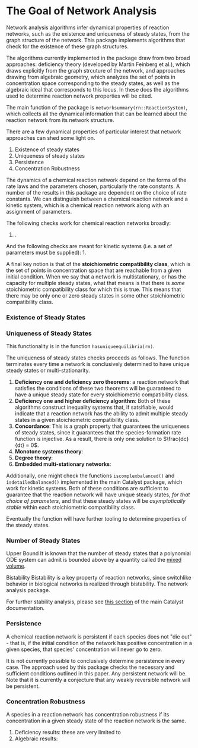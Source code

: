 # The Goal of Network Analysis

Network analysis algorithms infer dynamical properties of reaction networks, such as 
the existence and uniqueness of steady states, from the graph structure of the network. 
This package implements algorithms that check for the existence of these graph structures. 

The algorithms currently implemented in the package draw from two broad approaches: 
deficiency theory (developed by Martin Feinberg et al.), which draws explicitly from the graph 
strcuture of the network, and approaches drawing from algebraic geometry, which analyzes the set 
of points in concentration space corresponding to the steady states, as well as the algebraic ideal that
corresponds to this locus. 
In these docs the algorithms used to determine reaction network properties will be cited. 

The main function of the package is `networksummary(rn::ReactionSystem)`, which collects all the dynamical 
information that can be learned about the reaction network from its network structure. 

There are a few dynamical properties of particular interest that network approaches can shed
some light on. 
1. Existence of steady states
2. Uniqueness of steady states
3. Persistence
4. Concentration Robustness

The dynamics of a chemical reaction network depend on the forms of the rate laws and the parameters
chosen, particularly the rate constants. A number of the results in this package are dependent
on the choice of rate constants. We can distinguish between a chemical reaction network and a
kinetic system, which is a chemical reaction network along with an assignment of parameters. 

The following checks work for chemical reaction networks broadly: 
1. .

And the following checks are meant for kinetic systems (i.e. a set of parameters must be supplied): 
1. 

A final key notion is that of the **stoichiometric compatibility class**, which is the set of points 
in concentration space that are reachable from a given initial condition. When we say that a network
is multistationary, or has the capacity for multiple steady states, what that means is that there is
*some* stoichiometric compatibility class for which this is true. This means that there may be only one
or zero steady states in some other stoichiometric compatibility class. 

### Existence of Steady States


### Uniqueness of Steady States
This functionality is in the function `hasuniqueequilibria(rn)`.

The uniqueness of steady states checks proceeds as follows. The function terminates every time a
network is conclusively determined to have unique steady states or multi-stationarity.  

1. **Deficiency one and deficiency zero theorems**: a reaction network that satisfies the conditions of 
these two theorems will be guaranteed to have a unique steady state for every stoichiometric
compatibility class. 
2. **Deficiency one and higher deficiency algorithm**: Both of these algorithms construct inequality systems
that, if satsifiable, would indicate that a reaction network has the ability to admit multiple steady
states in a given stoichiometric compatibility class. 
3. **Concordance**: This is a graph property that guarantees the uniqueness of steady states, since it
guarantees that the species-formation rate function is injective. As a result, there is only one solution
to $\frac{dc}{dt} = 0$. 
4. **Monotone systems theory**: 
5. **Degree theory**: 
6. **Embedded multi-stationary networks**: 

Additionally, one might check the functions `iscomplexbalanced()` and `isdetailedbalanced()` implemented
in the main Catalyst package, which work for kinetic systems. Both of these conditions are sufficient 
to guarantee that the reaction network will have unique steady states, *for that choice of parameters*,
and that these steady states will be *asymptotically stable* within each stoichiometric compatibility class.

Eventually the function will have further tooling to determine properties of the steady states. 

### Number of Steady States
Upper Bound
It is known that the number of steady states that a polynomial ODE system can admit is bounded 
above by a quantity called the [mixed volume](). 

Bistability
Bistability is a key property of reaction networks, since switchlike behavior in biological networks
is realized through bistability. The network analysis package. 

For further stability analysis, please see [this section]() of the main Catalyst documentation.

### Persistence
A chemical reaction network is persistent if each species does not "die out" - that is, if the
initial condition of the network has positive concentration in a given species, that species'
concentration will never go to zero. 

It is not currently possible to conclusively determine persistence in every case. The approach
used by this package checks the necessary and sufficient conditions outlined in this paper. Any
persistent network will be. Note that it is currently a conjecture that any weakly reversible
network will be persistent. 

### Concentration Robustness
A species in a reaction network has concentration robustness if its concentration in a given
steady state of the reaction network is the same. 

1. Deficiency results: these are very limited to 
2. Algebraic results: 

